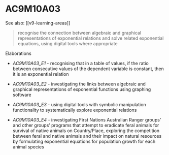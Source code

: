 
# AC9M10A03 

See also: [[v9-learning-areas]]

> recognise the connection between algebraic and graphical representations of exponential relations and solve related exponential equations, using digital tools where appropriate

Elaborations


- _AC9M10A03_E1_ - recognising that in a table of values, if the ratio between consecutive values of the dependent variable is constant, then it is an exponential relation

- _AC9M10A03_E2_ - investigating the links between algebraic and graphical representations of exponential functions using graphing software

- _AC9M10A03_E3_ - using digital tools with symbolic manipulation functionality to systematically explore exponential relations

- _AC9M10A03_E4_ - investigating First Nations Australian Ranger groups’ and other groups’ programs that attempt to eradicate feral animals for survival of native animals on Country/Place, exploring the competition between feral and native animals and their impact on natural resources by formulating exponential equations for population growth for each animal species

